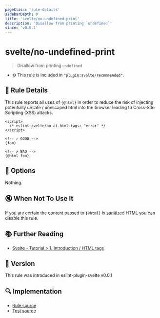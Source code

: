 ```yaml
---
pageClass: 'rule-details'
sidebarDepth: 0
title: 'svelte/no-undefined-print'
description: 'Disallow from printing `undefined`'
since: 'v0.0.1'
---
```


# svelte/no-undefined-print

> Disallow from printing `undefined`

- :gear: This rule is included in `"plugin:svelte/recommended"`.

## :book: Rule Details

This rule reports all uses of `{@html}` in order to reduce the risk of injecting potentially unsafe / unescaped html into the browser leading to Cross-Site Scripting (XSS) attacks.

<ESLintCodeBlock>

<!--eslint-skip-->

```svelte
<script>
  /* eslint svelte/no-at-html-tags: "error" */
</script>

<!-- ✓ GOOD -->
{foo}

<!-- ✗ BAD -->
{@html foo}
```

</ESLintCodeBlock>

## :wrench: Options

Nothing.

## :mute: When Not To Use It

If you are certain the content passed to `{@html}` is sanitized HTML you can disable this rule.

## :books: Further Reading

- [Svelte - Tutorial > 1. Introduction / HTML tags](https://svelte.dev/tutorial/html-tags)

## :rocket: Version

This rule was introduced in eslint-plugin-svelte v0.0.1

## :mag: Implementation

- [Rule source](https://github.com/sveltejs/eslint-plugin-svelte/blob/main/src/rules/no-undefined-print.ts)
- [Test source](https://github.com/sveltejs/eslint-plugin-svelte/blob/main/tests/src/rules/no-undefined-print.ts)
